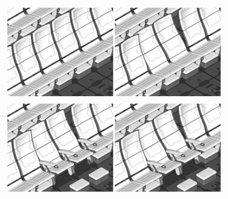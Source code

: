 <p>
  <img src="https://github.com/berkimbayev/kinnow/blob/main/assets/seating-4.jpg" alt="Seating" width="48%"/>
  <img src="https://github.com/berkimbayev/kinnow/blob/main/assets/seating-5.jpg" alt="Seating" width="48%"/>
</p>
<p>
  <img src="https://github.com/berkimbayev/kinnow/blob/main/assets/seating-6.jpg" alt="Seating" width="48%"/>
  <img src="https://github.com/berkimbayev/kinnow/blob/main/assets/seating-6.jpg" alt="Seating" width="48%"/>
</p>
